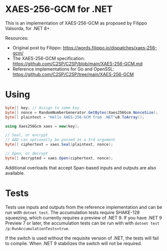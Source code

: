 XAES-256-GCM for .NET
========

This is an implementation of XAES-256-GCM as proposed by Filippo Valsorda, for .NET 8+.

Resources:
* Original post by Filippo: https://words.filippo.io/dispatches/xaes-256-gcm/
* The XAES-256-GCM specification: https://github.com/C2SP/C2SP/blob/main/XAES-256-GCM.md
* Reference implementations for Go and OpenSSL: https://github.com/C2SP/C2SP/tree/main/XAES-256-GCM


# Using

```C#
byte[] key; // Assign to some key
byte[] nonce = RandomNumberGenerator.GetBytes(Xaes256Gcm.NonceSize);
byte[] plaintext = "Hello XAES-256-GCM from .NET"u8.ToArray();

using Xaes256Gcm xaes = new(key);

// Seal, or encrypt
// AAD can optionally be passed as a 3rd argument
byte[] ciphertext = xaes.Seal(plaintext, nonce);

// Open, or decrypt
byte[] decrypted = xaes.Open(ciphertext, nonce);
```

Additional overloads that accept Span-based inputs and outputs are also available.

# Tests

Tests use inputs and outputs from the reference implementation and can be run with `dotnet test`.
The accumulation tests require SHAKE-128 squeezing, which currently requires a preview of .NET 9.
If you have .NET 9 Preview 7 or later, the accumulation tests can be run with with
`dotnet test /p:RunAccumulationTests=true`.

If the switch is used without the requisite version of .NET, the tests will fail to compile.
When .NET 9 stabilizes the switch will not be required.
